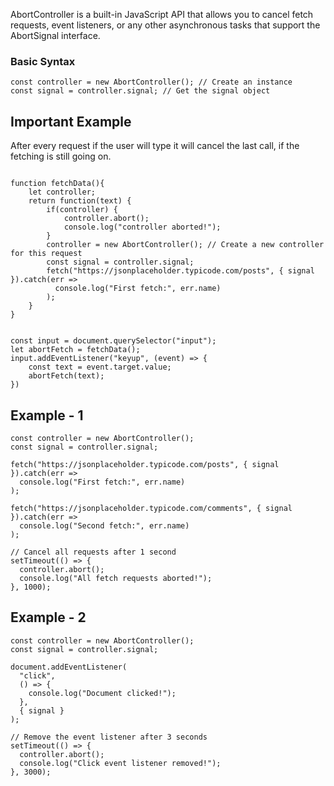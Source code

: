 AbortController is a built-in JavaScript API that allows you to cancel fetch requests, event listeners, or any other asynchronous tasks that support the 
AbortSignal interface.

### Basic Syntax
```
const controller = new AbortController(); // Create an instance
const signal = controller.signal; // Get the signal object
```

## Important Example
After every request if the user will type it will cancel the last call, if the fetching is still going on.

```

function fetchData(){
    let controller;
    return function(text) {
        if(controller) {
            controller.abort();
            console.log("controller aborted!");
        }
        controller = new AbortController(); // Create a new controller for this request
        const signal = controller.signal;
        fetch("https://jsonplaceholder.typicode.com/posts", { signal }).catch(err =>
          console.log("First fetch:", err.name)
        );
    }
}


const input = document.querySelector("input");
let abortFetch = fetchData();
input.addEventListener("keyup", (event) => {
    const text = event.target.value;    
    abortFetch(text);
})
```


## Example - 1
```
const controller = new AbortController();
const signal = controller.signal;

fetch("https://jsonplaceholder.typicode.com/posts", { signal }).catch(err =>
  console.log("First fetch:", err.name)
);

fetch("https://jsonplaceholder.typicode.com/comments", { signal }).catch(err =>
  console.log("Second fetch:", err.name)
);

// Cancel all requests after 1 second
setTimeout(() => {
  controller.abort();
  console.log("All fetch requests aborted!");
}, 1000);

```

## Example - 2
```
const controller = new AbortController();
const signal = controller.signal;

document.addEventListener(
  "click",
  () => {
    console.log("Document clicked!");
  },
  { signal }
);

// Remove the event listener after 3 seconds
setTimeout(() => {
  controller.abort();
  console.log("Click event listener removed!");
}, 3000);

```
